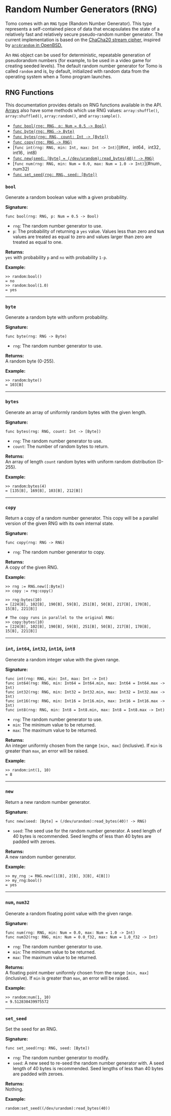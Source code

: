 # Random Number Generators (RNG)

Tomo comes with an `RNG` type (Random Number Generator). This type represents a
self-contained piece of data that encapsulates the state of a relatively fast
and relatively secure pseudo-random number generator. The current
implementation is based on the [ChaCha20 stream
cipher,](https://en.wikipedia.org/wiki/Salsa20#ChaCha_variant) inspired by
[`arc4random` in OpenBSD.](https://man.openbsd.org/arc4random.3)

An `RNG` object can be used for deterministic, repeatable generation of
pseudorandom numbers (for example, to be used in a video game for creating
seeded levels). The default random number generator for Tomo is called `random`
and is, by default, initialized with random data from the operating system when
a Tomo program launches.

## RNG Functions

This documentation provides details on RNG functions available in the API.
[Arrays](arrays.md) also have some methods which use RNG values:
`array:shuffle()`, `array:shuffled()`, `array:random()`, and `array:sample()`.

- [`func bool(rng: RNG, p: Num = 0.5 -> Bool)`](#bool)
- [`func byte(rng: RNG -> Byte)`](#byte)
- [`func bytes(rng: RNG, count: Int -> [Byte])`](#bytes)
- [`func copy(rng: RNG -> RNG)`](#copy)
- [`func int(rng: RNG, min: Int, max: Int -> Int)`](#int`, `int64`, `int32`, `int16`, `int8)
- [`func new(seed: [Byte] = (/dev/urandom):read_bytes(40)! -> RNG)`](#new)
- [`func num(rng: RNG, min: Num = 0.0, max: Num = 1.0 -> Int)`](#num`, `num32)
- [`func set_seed(rng: RNG, seed: [Byte])`](#set_seed)

### `bool`
Generate a random boolean value with a given probability.

**Signature:**  
```tomo
func bool(rng: RNG, p: Num = 0.5 -> Bool)
```

- `rng`: The random number generator to use.
- `p`: The probability of returning a `yes` value. Values less than zero and
  `NaN` values are treated as equal to zero and values larger than zero are
  treated as equal to one.

**Returns:**  
`yes` with probability `p` and `no` with probability `1-p`.

**Example:**  
```tomo
>> random:bool()
= no
>> random:bool(1.0)
= yes
```

---

### `byte`
Generate a random byte with uniform probability.

**Signature:**  
```tomo
func byte(rng: RNG -> Byte)
```

- `rng`: The random number generator to use.

**Returns:**  
A random byte (0-255).

**Example:**  
```tomo
>> random:byte()
= 103[B]
```

---

### `bytes`
Generate an array of uniformly random bytes with the given length.

**Signature:**  
```tomo
func bytes(rng: RNG, count: Int -> [Byte])
```

- `rng`: The random number generator to use.
- `count`: The number of random bytes to return.

**Returns:**  
An array of length `count` random bytes with uniform random distribution (0-255).

**Example:**  
```tomo
>> random:bytes(4)
= [135[B], 169[B], 103[B], 212[B]]
```

---

### `copy`
Return a copy of a random number generator. This copy will be a parallel version of
the given RNG with its own internal state.

**Signature:**  
```tomo
func copy(rng: RNG -> RNG)
```

- `rng`: The random number generator to copy.

**Returns:**  
A copy of the given RNG.

**Example:**  
```tomo
>> rng := RNG.new([:Byte])
>> copy := rng:copy()

>> rng:bytes(10)
= [224[B], 102[B], 190[B], 59[B], 251[B], 50[B], 217[B], 170[B], 15[B], 221[B]]

# The copy runs in parallel to the original RNG:
>> copy:bytes(10)
= [224[B], 102[B], 190[B], 59[B], 251[B], 50[B], 217[B], 170[B], 15[B], 221[B]]
```

---

### `int`, `int64`, `int32`, `int16`, `int8`
Generate a random integer value with the given range.

**Signature:**  
```tomo
func int(rng: RNG, min: Int, max: Int -> Int)
func int64(rng: RNG, min: Int64 = Int64.min, max: Int64 = Int64.max -> Int)
func int32(rng: RNG, min: Int32 = Int32.min, max: Int32 = Int32.max -> Int)
func int16(rng: RNG, min: Int16 = Int16.min, max: Int16 = Int16.max -> Int)
func int8(rng: RNG, min: Int8 = Int8.min, max: Int8 = Int8.max -> Int)
```

- `rng`: The random number generator to use.
- `min`: The minimum value to be returned.
- `max`: The maximum value to be returned.

**Returns:**  
An integer uniformly chosen from the range `[min, max]` (inclusive). If `min`
is greater than `max`, an error will be raised.

**Example:**  
```tomo
>> random:int(1, 10)
= 8
```

---

### `new`
Return a new random number generator.

**Signature:**  
```tomo
func new(seed: [Byte] = (/dev/urandom):read_bytes(40)! -> RNG)
```

- `seed`: The seed use for the random number generator. A seed length of 40
  bytes is recommended. Seed lengths of less than 40 bytes are padded with
  zeroes.

**Returns:**  
A new random number generator.

**Example:**  
```tomo
>> my_rng := RNG.new([1[B], 2[B], 3[B], 4[B]])
>> my_rng:bool()
= yes
```

---

### `num`, `num32`
Generate a random floating point value with the given range.

**Signature:**  
```tomo
func num(rng: RNG, min: Num = 0.0, max: Num = 1.0 -> Int)
func num32(rng: RNG, min: Num = 0.0_f32, max: Num = 1.0_f32 -> Int)
```

- `rng`: The random number generator to use.
- `min`: The minimum value to be returned.
- `max`: The maximum value to be returned.

**Returns:**  
A floating point number uniformly chosen from the range `[min, max]`
(inclusive). If `min` is greater than `max`, an error will be raised.

**Example:**  
```tomo
>> random:num(1, 10)
= 9.512830439975572
```

---

### `set_seed`
Set the seed for an RNG.

**Signature:**  
```tomo
func set_seed(rng: RNG, seed: [Byte])
```

- `rng`: The random number generator to modify.
- `seed`: A new seed to re-seed the random number generator with. A seed length
  of 40 bytes is recommended. Seed lengths of less than 40 bytes are padded
  with zeroes.

**Returns:**  
Nothing.

**Example:**  
```tomo
random:set_seed((/dev/urandom):read_bytes(40))
```
